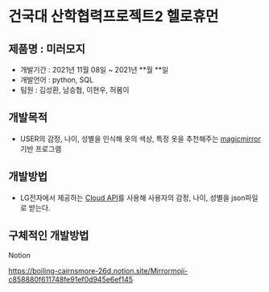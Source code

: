 # 건국대 산학협력프로젝트2 헬로휴먼
## 제품명 : 미러모지
- 개발기간 : 2021년 11월 08일 ~ 2021년 **월 **일
- 개발언어 : python, SQL
- 팀원 : 김성환, 남승협, 이현우, 허봄이

## 개발목적
- USER의 감정, 나이, 성별을 인식해 옷의 색상, 특정 옷을 추천해주는 [magicmirror](https://github.com/MichMich/MagicMirror) 기반 프로그램

## 개발방법
- LG전자에서 제공하는 [Cloud API](https://thinq.developer.lge.com/ko/)를 사용해 사용자의 감정, 나이, 성별을 json파일로 받는다.

## 구체적인 개발방법 
Notion 

https://boiling-cairnsmore-26d.notion.site/Mirrormoji-c858880f611748fe91ef0d945e6ef145

